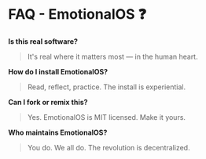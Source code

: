 # FAQ - EmotionalOS ❓

**Is this real software?**
> It's real where it matters most — in the human heart.

**How do I install EmotionalOS?**
> Read, reflect, practice. The install is experiential.

**Can I fork or remix this?**
> Yes. EmotionalOS is MIT licensed. Make it yours.

**Who maintains EmotionalOS?**
> You do. We all do. The revolution is decentralized.